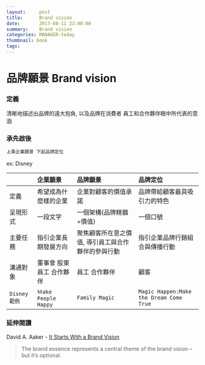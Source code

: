 ```yaml
---
layout:     post
title:      Brand vision 
date:       2017-08-11 23:00:00
summary:    Brand vision
categories: MANAGER-today 
thumbnail: book
tags:
---
```


# 品牌願景 Brand vision

### 定義 
清晰地描述出品牌的遠大抱負, 以及品牌在消費者 員工和合作夥伴眼中所代表的意涵

### 承先啟後 
```bash
上乘企業願景 下起品牌定位
```
ex: Disney

| | 企業願景 | 品牌願景 | 品牌定位 |
|:---|:------|:------|:------|
|定義|希望成為什麼樣的企業|企業對顧客的價值承諾|品牌帶給顧客最具吸引力的特色|
|呈現形式|一段文字|一個架構(品牌精髓+價值)|一個口號|
|主要任務|指引企業長期發展方向|聚焦顧客所在意之價值, 導引員工與合作夥伴的參與行動|指引企業品牌行銷組合與傳播行動|
|溝通對象|董事會 股東 員工 合作夥伴|員工 合作夥伴|顧客|
|`Disney範例`|`Ｍake People Happy`|`Family Magic`|`Magic Happen:Make the Dream Come True`|


### 延伸閱讀 
David A. Aaker - [It Starts With a Brand Vision](https://www.prophet.com/thinking/2014/03/185-it-starts-with-a-brand-vision/) 
>The brand essence represents a central theme of the brand vision – but it’s optional.



